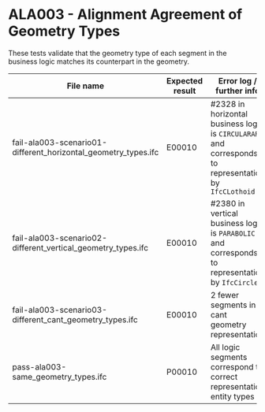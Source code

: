 # ALA003 - Alignment Agreement of Geometry Types

These tests validate that the geometry type of each segment in the business logic
matches its counterpart in the geometry.

| File name                                                      | Expected result | Error log / further info                                                                               |
|----------------------------------------------------------------|-----------------|--------------------------------------------------------------------------------------------------------|
| fail-ala003-scenario01-different_horizontal_geometry_types.ifc | E00010          | #2328 in horizontal business logic is `CIRCULARARC` and corresponds to representation by `IfcCLothoid` |
| fail-ala003-scenario02-different_vertical_geometry_types.ifc   | E00010          | #2380 in vertical business logic is `PARABOLIC` and corresponds to representation by `IfcCircle`       |
| fail-ala003-scenario03-different_cant_geometry_types.ifc       | E00010          | 2 fewer segments in cant geometry representation                                                       |
| pass-ala003-same_geometry_types.ifc                            | P00010          | All logic segments correspond to correct representation entity types                                   |
